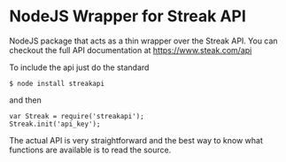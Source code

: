 NodeJS Wrapper for Streak API
================

NodeJS package that acts as a thin wrapper over the Streak API. You can checkout the full API documentation at https://www.steak.com/api

To include the api just do the standard

    $ node install streakapi

and then

    var Streak = require('streakapi');
    Streak.init('api_key');

The actual API is very straightforward and the best way to know what functions are available is to read the source.
